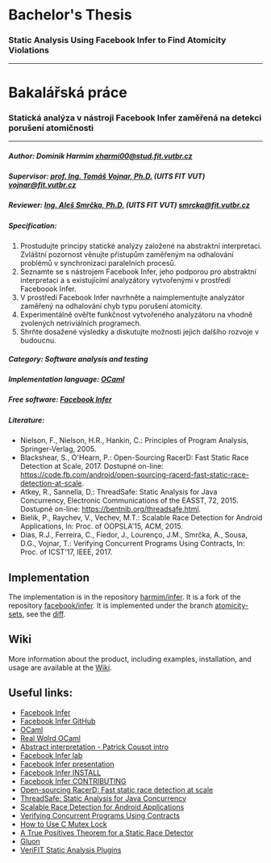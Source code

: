 # Bachelor's Thesis
### Static Analysis Using Facebook Infer to Find Atomicity Violations

---

# Bakalářská práce
### Statická analýza v nástroji Facebook Infer zaměřená na detekci porušení atomičnosti

---

##### Author: Dominik Harmim <xharmi00@stud.fit.vutbr.cz>

##### Supervisor: [prof. Ing. Tomáš Vojnar, Ph.D.](http://www.fit.vutbr.cz/~vojnar) (UITS FIT VUT) <vojnar@fit.vutbr.cz>

##### Reviewer: [Ing. Aleš Smrčka, Ph.D.](http://www.fit.vutbr.cz/~smrcka) (UITS FIT VUT) <smrcka@fit.vutbr.cz>

##### Specification:
1. Prostudujte principy statické analýzy založené na abstraktní interpretaci.
   Zvláštní pozornost věnujte přístupům zaměřeným na odhalování problémů v
   synchronizaci paralelních procesů.
2. Seznamte se s nástrojem Facebook Infer, jeho podporou pro abstraktní
   interpretaci a s existujícímí analyzátory vytvořenými v prostředí Faceboook
   Infer.
3. V prostředí Facebook Infer navrhněte a naimplementujte analyzátor zaměřený
   na odhalování chyb typu porušení atomicity.
4. Experimentálně ověřte funkčnost vytvořeného analyzátoru na vhodně zvolených
   netriviálních programech.
5. Shrňte dosažené výsledky a diskutujte možnosti jejich dalšího rozvoje
   v budoucnu.

##### Category: Software analysis and testing

##### Implementation language: [OCaml](https://ocaml.org)

##### Free software: [Facebook Infer](https://fbinfer.com)

##### Literature:
- Nielson, F., Nielson, H.R., Hankin, C.: Principles of Program Analysis,
  Springer-Verlag, 2005.
- Blackshear, S., O'Hearn, P.: Open-Sourcing RacerD: Fast Static Race Detection
  at Scale, 2017. Dostupné on-line:
  https://code.fb.com/android/open-sourcing-racerd-fast-static-race-detection-at-scale.
- Atkey, R., Sannella, D.: ThreadSafe: Static Analysis for Java Concurrency,
  Electronic Communications of the EASST, 72, 2015. Dostupné on-line:
  https://bentnib.org/threadsafe.html.
- Bielik, P., Raychev, V., Vechev, M.T.: Scalable Race Detection for
  Android Applications, In: Proc. of OOPSLA'15, ACM, 2015.
- Dias, R.J., Ferreira, C., Fiedor, J., Lourenço, J.M., Smrčka, A., Sousa, D.G.,
  Vojnar, T.: Verifying Concurrent Programs Using Contracts, In: Proc. of
  ICST'17, IEEE, 2017.

## Implementation
The implementation is in the repository
[harmim/infer](https://github.com/harmim/infer). It is a fork of the repository
[facebook/infer](https://github.com/facebook/infer). It is implemented under
the branch [atomicity-sets](https://github.com/harmim/infer/tree/atomicity-sets),
see the [diff](https://github.com/facebook/infer/compare/master...harmim:atomicity-sets).

## Wiki
More information about the product, including examples, installation, and usage
are available at the [Wiki](https://github.com/harmim/infer/wiki/Atomer:-Atomicity-Violations-Analyser).

## Useful links:
- [Facebook Infer](https://fbinfer.com)
- [Facebook Infer GitHub](https://github.com/facebook/infer)
- [OCaml](https://ocaml.org)
- [Real Wolrd OCaml](https://v1.realworldocaml.org/v1/en/html/index.html)
- [Abstract interpretation - Patrick Cousot intro](https://www.di.ens.fr/~cousot/AI/IntroAbsInt.html)
- [Facebook Infer lab](https://github.com/facebook/infer/tree/master/infer/src/labs)
- [Facebook Infer presentation](https://fbinfer.com/downloads/pldi17-infer-ai-tutorial.pdf)
- [Facebook Infer INSTALL](https://github.com/facebook/infer/blob/master/INSTALL.md)
- [Facebook Infer CONTRIBUTING](https://github.com/facebook/infer/blob/master/CONTRIBUTING.md)
- [Open-sourcing RacerD: Fast static race detection at scale](https://code.fb.com/android/open-sourcing-racerd-fast-static-race-detection-at-scale)
- [ThreadSafe: Static Analysis for Java Concurrency](https://bentnib.org/threadsafe.html)
- [Scalable Race Detection for Android Applications](https://dl.acm.org/citation.cfm?id=2814303)
- [Verifying Concurrent Programs Using Contracts](https://ieeexplore.ieee.org/document/7927975)
- [How to Use C Mutex Lock](https://www.thegeekstuff.com/2012/05/c-mutex-examples)
- [A True Positives Theorem for a Static Race Detector](https://arxiv.org/abs/1811.03503)
- [Gluon](https://github.com/trxsys/gluon)
- [VeriFIT Static Analysis Plugins](http://www.fit.vutbr.cz/research/groups/verifit/tools/sa-plugins)
